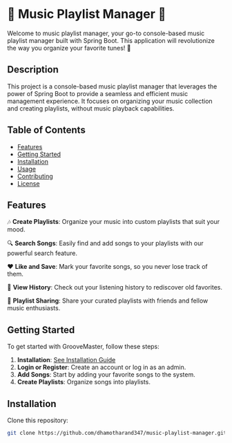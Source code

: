 # 🎵 Music Playlist Manager 🎵

Welcome to music playlist manager, your go-to console-based music playlist manager built with Spring Boot. This application will revolutionize the way you organize your favorite tunes! 🚀

## Description

This project is a console-based music playlist manager that leverages the power of Spring Boot to provide a seamless and efficient music management experience. It focuses on organizing your music collection and creating playlists, without music playback capabilities.

## Table of Contents
- [Features](#features)
- [Getting Started](#getting-started)
- [Installation](#installation)
- [Usage](#usage)
- [Contributing](#contributing)
- [License](#license)

## Features

🎶 **Create Playlists**: Organize your music into custom playlists that suit your mood.

🔍 **Search Songs**: Easily find and add songs to your playlists with our powerful search feature.

❤️ **Like and Save**: Mark your favorite songs, so you never lose track of them.

📜 **View History**: Check out your listening history to rediscover old favorites.

🤝 **Playlist Sharing**: Share your curated playlists with friends and fellow music enthusiasts.

## Getting Started

To get started with GrooveMaster, follow these steps:

1. **Installation**: [See Installation Guide](#installation)
2. **Login or Register**: Create an account or log in as an admin.
3. **Add Songs**: Start by adding your favorite songs to the system.
4. **Create Playlists**: Organize songs into playlists.

## Installation

Clone this repository:

```bash
git clone https://github.com/dhamotharand347/music-playlist-manager.git
